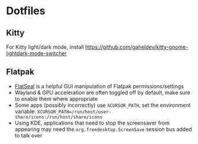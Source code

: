 # Dotfiles

## Kitty
For Kitty light/dark mode, install https://github.com/gaheldev/kitty-gnome-lightdark-mode-switcher

## Flatpak

- [FlatSeal](https://github.com/tchx84/Flatseal) is a helpful GUI manipulation of Flatpak permissions/settings
- Wayland & GPU acceleration are often toggled off by default, make sure to enable them where appropriate
- Some apps (possibly incorrectly) use `XCURSOR_PATH`, set the environment variable: `XCURSOR_PATH=/run/host/user-share/icons:/run/host/share/icons`
- Using KDE, applications that need to stop the screensaver from appearing may need the `org.freedesktop.ScreenSave` session bus added to talk over
